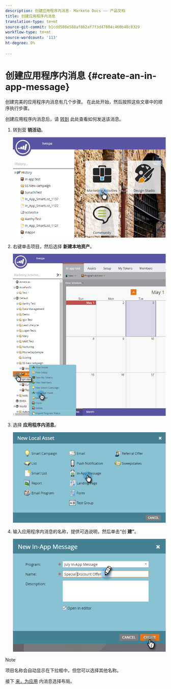 ```yaml
---
description: 创建应用程序内消息- Marketo Docs —— 产品文档
title: 创建应用程序内消息
translation-type: tm+mt
source-git-commit: b1cdd508e588af8b2af7f3d47804c460b48c8329
workflow-type: tm+mt
source-wordcount: '113'
ht-degree: 0%

---
```



# 创建应用程序内消息 {#create-an-in-app-message}

创建完美的应用程序内消息有几个步骤。 在此处开始，然后按照这些文章中的顺序执行步骤。

创建应用程序内消息后，请 [转到](/help/marketo/product-docs/mobile-marketing/in-app-messages/sending-your-in-app-message/send-your-in-app-message.md) 此处查看如何发送该消息。

1. 转到营 **销活动**。

   ![图像1](/help/marketo/product-docs/mobile-marketing/in-app-messages/creating-in-app-messages/assets/create-an-in-app-message-1.png)

1. 右键单击项目，然后选择 **新建本地资产**。

   ![图像2](/help/marketo/product-docs/mobile-marketing/in-app-messages/creating-in-app-messages/assets/create-an-in-app-message-2.png)

1. 选择 **应用程序内消息**。

   ![图3](/help/marketo/product-docs/mobile-marketing/in-app-messages/creating-in-app-messages/assets/create-an-in-app-message-3.png)

1. 输入应用程序内消息的名称，提供可选说明，然后单击“创 **建”**。

   ![图像4](/help/marketo/product-docs/mobile-marketing/in-app-messages/creating-in-app-messages/assets/create-an-in-app-message-4.png)

>[!NOTE]
>
>项目名称会自动显示在下拉框中，但您可以选择其他名称。

接下 [来，为应用](/help/marketo/product-docs/mobile-marketing/in-app-messages/creating-in-app-messages/choose-a-layout-for-your-in-app-message.md) 内消息选择布局。
